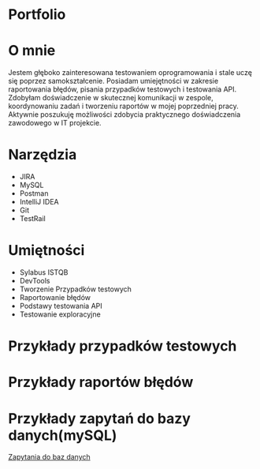 # Portfolio


# O mnie
Jestem głęboko zainteresowanа testowaniem oprogramowania i stale uczę się poprzez samokształcenie.
Posiadam umiejętności w zakresie raportowania błędów, pisania przypadków testowych i testowania API. Zdobyłam doświadczenie w skutecznej komunikacji w zespole, koordynowaniu zadań i tworzeniu raportów w mojej poprzedniej pracy. 
Aktywnie poszukuję możliwości zdobycia praktycznego doświadczenia zawodowego w IT projekcie.


# Narzędzia
- JIRA
- MySQL
- Postman
- IntelliJ IDEA
- Git
- TestRail

# Umiętności
- Sylabus ISTQB
- DevTools
- Tworzenie Przypadków testowych
- Raportowanie błędów
- Podstawy testowania API
- Testowanie exploracyjne

# Przykłady przypadków testowych

# Przykłady raportów błędów

# Przykłady zapytań do bazy danych(mySQL)
[Zapytania do baz danych](https://github.com/Yuliya-Kasutskaya/Portfolio-Yuliya-Kasutskaya/tree/main/sql_requests)

  




